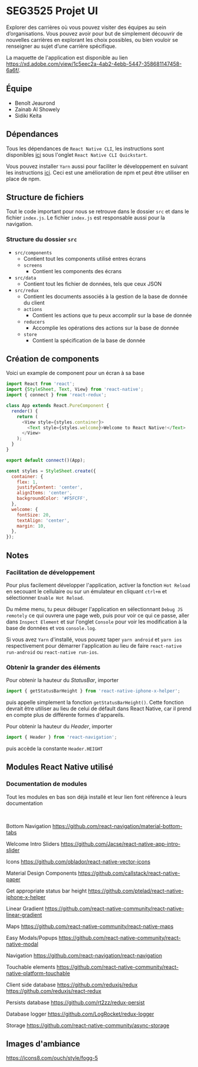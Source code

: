 # SEG3525 Projet UI

Explorer des carrières où vous pouvez visiter des équipes au sein d’organisations. Vous pouvez avoir pour but de simplement découvrir de nouvelles carrières en explorant les choix possibles, ou bien vouloir se renseigner au sujet d’une carrière spécifique.

La maquette de l'application est disponible au lien https://xd.adobe.com/view/1c5eec2a-4ab2-4ebb-5447-358681147458-6a6f/.

## Équipe
* Benoît Jeaurond
* Zainab Al Showely
* Sidiki Keita

## Dépendances
Tous les dépendances de `React Native CLI`, les instructions sont disponibles [ici](https://facebook.github.io/react-native/docs/getting-started) sous l'onglet `React Native CLI Quickstart`.

Vous pouvez installer `Yarn` aussi pour faciliter le développement en suivant les instructions [ici](https://yarnpkg.com/en/docs/install). Ceci est une amélioration de npm et peut être utiliser en place de npm.

## Structure de fichiers

Tout le code important pour nous se retrouve dans le dossier `src` et dans le fichier `index.js`. Le fichier `index.js` est responsable aussi pour la navigation.

### Structure du dossier `src`

* `src/components`
  * Contient tout les components utilisé entres écrans
  * `screens`
    * Contient les components des écrans
* `src/data`
  * Contient tout les fichier de données, tels que ceux JSON
* `src/redux`
  * Contient les documents associés à la gestion de la base de donnée du client
  * `actions`
    * Contient les actions que tu peux accomplir sur la base de donnée
  * `reducers`
    * Accomplie les opérations des actions sur la base de donnée
  * `store`
    * Contient la spécification de la base de donnée

## Création de components

Voici un example de component pour un écran à sa base

``` javascript
import React from 'react';
import {StyleSheet, Text, View} from 'react-native';
import { connect } from 'react-redux';

class App extends React.PureComponent {
  render() {
    return (
      <View style={styles.container}>
        <Text style={styles.welcome}>Welcome to React Native!</Text>
      </View>
    );
  }
}

export default connect()(App);

const styles = StyleSheet.create({
  container: {
    flex: 1,
    justifyContent: 'center',
    alignItems: 'center',
    backgroundColor: '#F5FCFF',
  },
  welcome: {
    fontSize: 20,
    textAlign: 'center',
    margin: 10,
  },
});
```

## Notes

### Facilitation de développement
Pour plus facilement développer l'application, activer la fonction `Hot Reload` en secouant le cellulaire ou sur un émulateur en cliquant `ctrl+m` et sélectionner `Enable Hot Reload`.

Du même menu, tu peux débuger l'application en sélectionnant `Debug JS remotely` ce qui ouvrera une page web, puis pour voir ce qui ce passe, aller dans `Inspect Element` et sur l'onglet `Console` pour voir les modification à la base de données et vos `console.log`.

Si vous avez `Yarn` d'installé, vous pouvez taper `yarn android` et `yarn ios` respectivement pour démarrer l'application au lieu de faire `react-native run-android` ou `react-native run-ios`.

### Obtenir la grander des éléments

Pour obtenir la hauteur du _StatusBar_, importer
``` javascript
import { getStatusBarHeight } from 'react-native-iphone-x-helper';
```
puis appelle simplement la fonction `getStatusBarHeight()`. Cette fonction devrait être utiliser au lieu de celui de défault dans React Native, car il prend en compte plus de différente formes d'appareils.

Pour obtenir la hauteur du _Header_, importer
```javascript
import { Header } from 'react-navigation';
```
puis accède la constante `Header.HEIGHT`


## Modules React Native utilisé

### Documentation de modules
Tout les modules en bas son déjà installé et leur lien font référence à leurs documentation

<br>

Bottom Navigation
https://github.com/react-navigation/material-bottom-tabs

Welcome Intro Sliders
https://github.com/Jacse/react-native-app-intro-slider

Icons
https://github.com/oblador/react-native-vector-icons

Material Design Components
https://github.com/callstack/react-native-paper

Get appropriate status bar height
https://github.com/ptelad/react-native-iphone-x-helper

Linear Gradient
https://github.com/react-native-community/react-native-linear-gradient

Maps
https://github.com/react-native-community/react-native-maps

Easy Modals/Popups
https://github.com/react-native-community/react-native-modal

Navigation
https://github.com/react-navigation/react-navigation

Touchable elements
https://github.com/react-native-community/react-native-platform-touchable

Client side database
https://github.com/reduxjs/redux
https://github.com/reduxjs/react-redux

Persists database
https://github.com/rt2zz/redux-persist

Database logger
https://github.com/LogRocket/redux-logger

Storage
https://github.com/react-native-community/async-storage

## Images d'ambiance
https://icons8.com/ouch/style/fogg-5
